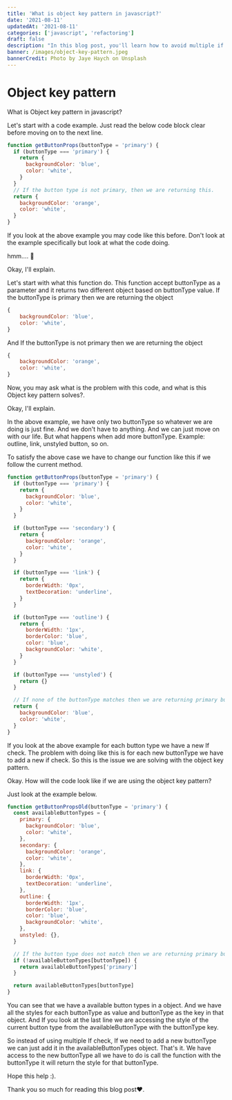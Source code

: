 ```yaml
---
title: 'What is object key pattern in javascript?'
date: '2021-08-11'
updatedAt: '2021-08-11'
categories: ['javascript', 'refactoring']
draft: false
description: "In this blog post, you'll learn how to avoid multiple if check using object key pattern in javascript and what problem it solves."
banner: /images/object-key-pattern.jpeg
bannerCredit: Photo by Jaye Haych on Unsplash
---
```


# Object key pattern

What is Object key pattern in javascript?

Let's start with a code example. Just read the below code block clear before moving on to the next line.

```jsx
function getButtonProps(buttonType = 'primary') {
  if (buttonType === 'primary') {
    return {
      backgroundColor: 'blue',
      color: 'white',
    }
  }
  // If the button type is not primary, then we are returning this.
  return {
    backgroundColor: 'orange',
    color: 'white',
  }
}
```

If you look at the above example you may code like this before. Don't look at the example specifically but look at what the code doing.

hmm.... 🤔

Okay, I'll explain.

Let's start with what this function do. This function accept buttonType as a parameter and it returns two different object based on buttonType value. If the buttonType is primary then we are returning the object

```jsx
{
    backgroundColor: 'blue',
    color: 'white',
}
```

And If the buttonType is not primary then we are returning the object

```jsx
{
    backgroundColor: 'orange',
    color: 'white',
}
```

Now, you may ask what is the problem with this code, and what is this Object key pattern solves?.

Okay, I'll explain.

In the above example, we have only two buttonType so whatever we are doing is just fine. And we don't have to anything. And we can just move on with our life. But what happens when add more buttonType. Example: outline, link, unstyled button, so on.

To satisfy the above case we have to change our function like this if we follow the current method.

```jsx
function getButtonProps(buttonType = 'primary') {
  if (buttonType === 'primary') {
    return {
      backgroundColor: 'blue',
      color: 'white',
    }
  }

  if (buttonType === 'secondary') {
    return {
      backgroundColor: 'orange',
      color: 'white',
    }
  }

  if (buttonType === 'link') {
    return {
      borderWidth: '0px',
      textDecoration: 'underline',
    }
  }

  if (buttonType === 'outline') {
    return {
      borderWidth: '1px',
      borderColor: 'blue',
      color: 'blue',
      backgroundColor: 'white',
    }
  }

  if (buttonType === 'unstyled') {
    return {}
  }

  // If none of the buttonType matches then we are returning primary button style
  return {
    backgroundColor: 'blue',
    color: 'white',
  }
}
```

If you look at the above example for each button type we have a new If check. The problem with doing like this is for each new buttonType we have to add a new if check. So this is the issue we are solving with the object key pattern.

Okay. How will the code look like if we are using the object key pattern?

Just look at the example below.

```jsx
function getButtonPropsOld(buttonType = 'primary') {
  const availableButtonTypes = {
    primary: {
      backgroundColor: 'blue',
      color: 'white',
    },
    secondary: {
      backgroundColor: 'orange',
      color: 'white',
    },
    link: {
      borderWidth: '0px',
      textDecoration: 'underline',
    },
    outline: {
      borderWidth: '1px',
      borderColor: 'blue',
      color: 'blue',
      backgroundColor: 'white',
    },
    unstyled: {},
  }

  // If the button type does not match then we are returning primary button style
  if (!availableButtonTypes[buttonType]) {
    return availableButtonTypes['primary']
  }

  return availableButtonTypes[buttonType]
}
```

You can see that we have a available button types in a object. And we have all the styles for each buttonType as value and buttonType as the key in that object. And If you look at the last line we are accessing the style of the current button type from the availableButtonType with the buttonType key.

So instead of using multiple If check, If we need to add a new buttonType we can just add it in the availableButtonTypes object. That's it. We have access to the new buttonType all we have to do is call the function with the buttonType it will return the style for that buttonType.

Hope this help :).

Thank you so much for reading this blog post♥️.
